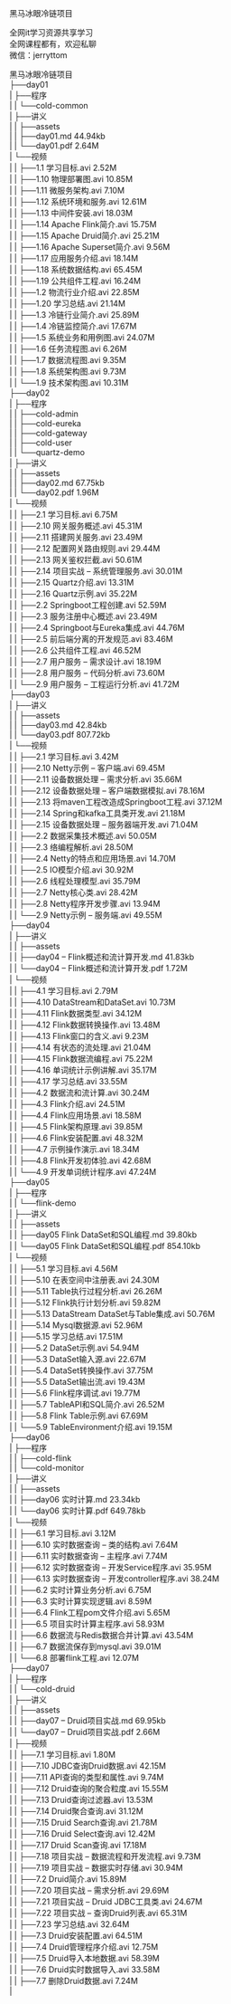 黑马冰眼冷链项目

全网it学习资源共享学习<br>全网课程都有，欢迎私聊<br>微信：jerryttom<br>

黑马冰眼冷链项目<br> ├──day01<br> | ├──程序<br> | | └──cold-common<br> | ├──讲义<br> | | ├──assets<br> | | ├──day01.md 44.94kb<br> | | └──day01.pdf 2.64M<br> | └──视频<br> | | ├──1.1 学习目标.avi 2.52M<br> | | ├──1.10 物理部署图.avi 10.85M<br> | | ├──1.11 微服务架构.avi 7.10M<br> | | ├──1.12 系统环境和服务.avi 12.61M<br> | | ├──1.13 中间件安装.avi 18.03M<br> | | ├──1.14 Apache Flink简介.avi 15.75M<br> | | ├──1.15 Apache Druid简介.avi 25.21M<br> | | ├──1.16 Apache Superset简介.avi 9.56M<br> | | ├──1.17 应用服务介绍.avi 18.14M<br> | | ├──1.18 系统数据结构.avi 65.45M<br> | | ├──1.19 公共组件工程.avi 16.24M<br> | | ├──1.2 物流行业介绍.avi 22.85M<br> | | ├──1.20 学习总结.avi 21.14M<br> | | ├──1.3 冷链行业简介.avi 25.89M<br> | | ├──1.4 冷链监控简介.avi 17.67M<br> | | ├──1.5 系统业务和用例图.avi 24.07M<br> | | ├──1.6 任务流程图.avi 6.26M<br> | | ├──1.7 数据流程图.avi 9.35M<br> | | ├──1.8 系统架构图.avi 9.73M<br> | | └──1.9 技术架构图.avi 10.31M<br> ├──day02<br> | ├──程序<br> | | ├──cold-admin<br> | | ├──cold-eureka<br> | | ├──cold-gateway<br> | | ├──cold-user<br> | | └──quartz-demo<br> | ├──讲义<br> | | ├──assets<br> | | ├──day02.md 67.75kb<br> | | └──day02.pdf 1.96M<br> | └──视频<br> | | ├──2.1 学习目标.avi 6.75M<br> | | ├──2.10 网关服务概述.avi 45.31M<br> | | ├──2.11 搭建网关服务.avi 23.49M<br> | | ├──2.12 配置网关路由规则.avi 29.44M<br> | | ├──2.13 网关鉴权拦截.avi 50.61M<br> | | ├──2.14 项目实战 – 系统管理服务.avi 30.01M<br> | | ├──2.15 Quartz介绍.avi 13.31M<br> | | ├──2.16 Quartz示例.avi 35.22M<br> | | ├──2.2 Springboot工程创建.avi 52.59M<br> | | ├──2.3 服务注册中心概述.avi 23.49M<br> | | ├──2.4 Springboot与Eureka集成.avi 44.76M<br> | | ├──2.5 前后端分离的开发规范.avi 83.46M<br> | | ├──2.6 公共组件工程.avi 46.52M<br> | | ├──2.7 用户服务 – 需求设计.avi 18.19M<br> | | ├──2.8 用户服务 – 代码分析.avi 73.60M<br> | | └──2.9 用户服务 – 工程运行分析.avi 41.72M<br> ├──day03<br> | ├──讲义<br> | | ├──assets<br> | | ├──day03.md 42.84kb<br> | | └──day03.pdf 807.72kb<br> | └──视频<br> | | ├──2.1 学习目标.avi 3.42M<br> | | ├──2.10 Netty示例 – 客户端.avi 69.45M<br> | | ├──2.11 设备数据处理 – 需求分析.avi 35.66M<br> | | ├──2.12 设备数据处理 – 客户端数据模拟.avi 78.16M<br> | | ├──2.13 将maven工程改造成Springboot工程.avi 37.12M<br> | | ├──2.14 Spring和kafka工具类开发.avi 21.18M<br> | | ├──2.15 设备数据处理 – 服务器端开发.avi 71.04M<br> | | ├──2.2 数据采集技术概述.avi 50.05M<br> | | ├──2.3 络编程解析.avi 28.50M<br> | | ├──2.4 Netty的特点和应用场景.avi 14.70M<br> | | ├──2.5 IO模型介绍.avi 30.92M<br> | | ├──2.6 线程处理模型.avi 35.79M<br> | | ├──2.7 Netty核心类.avi 28.42M<br> | | ├──2.8 Netty程序开发步骤.avi 13.94M<br> | | └──2.9 Netty示例 – 服务端.avi 49.55M<br> ├──day04<br> | ├──讲义<br> | | ├──assets<br> | | ├──day04 – Flink概述和流计算开发.md 41.83kb<br> | | └──day04 – Flink概述和流计算开发.pdf 1.72M<br> | └──视频<br> | | ├──4.1 学习目标.avi 2.79M<br> | | ├──4.10 DataStream和DataSet.avi 10.73M<br> | | ├──4.11 Flink数据类型.avi 34.12M<br> | | ├──4.12 Flink数据转换操作.avi 13.48M<br> | | ├──4.13 Flink窗口的含义.avi 9.23M<br> | | ├──4.14 有状态的流处理.avi 21.04M<br> | | ├──4.15 Flink数据流编程.avi 75.22M<br> | | ├──4.16 单词统计示例讲解.avi 35.17M<br> | | ├──4.17 学习总结.avi 33.55M<br> | | ├──4.2 数据流和流计算.avi 30.24M<br> | | ├──4.3 Flink介绍.avi 24.51M<br> | | ├──4.4 Flink应用场景.avi 18.58M<br> | | ├──4.5 Flink架构原理.avi 39.85M<br> | | ├──4.6 Flink安装配置.avi 48.32M<br> | | ├──4.7 示例操作演示.avi 18.34M<br> | | ├──4.8 Flink开发初体验.avi 42.68M<br> | | └──4.9 开发单词统计程序.avi 47.24M<br> ├──day05<br> | ├──程序<br> | | └──flink-demo<br> | ├──讲义<br> | | ├──assets<br> | | ├──day05 Flink DataSet和SQL编程.md 39.80kb<br> | | └──day05 Flink DataSet和SQL编程.pdf 854.10kb<br> | └──视频<br> | | ├──5.1 学习目标.avi 4.56M<br> | | ├──5.10 在表空间中注册表.avi 24.30M<br> | | ├──5.11 Table执行过程分析.avi 26.26M<br> | | ├──5.12 Flink执行计划分析.avi 59.82M<br> | | ├──5.13 DataStream DataSet与Table集成.avi 50.76M<br> | | ├──5.14 Mysql数据源.avi 52.96M<br> | | ├──5.15 学习总结.avi 17.51M<br> | | ├──5.2 DataSet示例.avi 54.94M<br> | | ├──5.3 DataSet输入源.avi 22.67M<br> | | ├──5.4 DataSet转换操作.avi 37.75M<br> | | ├──5.5 DataSet输出流.avi 19.43M<br> | | ├──5.6 Flink程序调试.avi 19.77M<br> | | ├──5.7 TableAPI和SQL简介.avi 26.52M<br> | | ├──5.8 Flink Table示例.avi 67.69M<br> | | └──5.9 TableEnvironment介绍.avi 19.15M<br> ├──day06<br> | ├──程序<br> | | ├──cold-flink<br> | | └──cold-monitor<br> | ├──讲义<br> | | ├──assets<br> | | ├──day06 实时计算.md 23.34kb<br> | | └──day06 实时计算.pdf 649.78kb<br> | └──视频<br> | | ├──6.1 学习目标.avi 3.12M<br> | | ├──6.10 实时数据查询 – 类的结构.avi 7.64M<br> | | ├──6.11 实时数据查询 – 主程序.avi 7.74M<br> | | ├──6.12 实时数据查询 – 开发Service程序.avi 35.95M<br> | | ├──6.13 实时数据查询 – 开发controller程序.avi 38.24M<br> | | ├──6.2 实时计算业务分析.avi 6.75M<br> | | ├──6.3 实时计算实现逻辑.avi 8.59M<br> | | ├──6.4 Flink工程pom文件介绍.avi 5.65M<br> | | ├──6.5 项目实时计算主程序.avi 58.93M<br> | | ├──6.6 数据流与Redis数据合并计算.avi 43.54M<br> | | ├──6.7 数据流保存到mysql.avi 39.01M<br> | | └──6.8 部署flink工程.avi 12.07M<br> ├──day07<br> | ├──程序<br> | | └──cold-druid<br> | ├──讲义<br> | | ├──assets<br> | | ├──day07 – Druid项目实战.md 69.95kb<br> | | └──day07 – Druid项目实战.pdf 2.66M<br> | ├──视频<br> | | ├──7.1 学习目标.avi 1.80M<br> | | ├──7.10 JDBC查询Druid数据.avi 42.15M<br> | | ├──7.11 API查询的类型和属性.avi 9.74M<br> | | ├──7.12 Druid查询的聚合粒度.avi 15.55M<br> | | ├──7.13 Druid查询过滤器.avi 13.53M<br> | | ├──7.14 Druid聚合查询.avi 31.12M<br> | | ├──7.15 Druid Search查询.avi 21.78M<br> | | ├──7.16 Druid Select查询.avi 12.42M<br> | | ├──7.17 Druid Scan查询.avi 17.18M<br> | | ├──7.18 项目实战 – 数据流程和开发流程.avi 9.73M<br> | | ├──7.19 项目实战 – 数据实时存储.avi 30.94M<br> | | ├──7.2 Druid简介.avi 15.89M<br> | | ├──7.20 项目实战 – 需求分析.avi 29.69M<br> | | ├──7.21 项目实战 – Druid JDBC工具类.avi 24.67M<br> | | ├──7.22 项目实战 – 查询Druid列表.avi 65.31M<br> | | ├──7.23 学习总结.avi 32.64M<br> | | ├──7.3 Druid安装配置.avi 64.51M<br> | | ├──7.4 Druid管理程序介绍.avi 12.75M<br> | | ├──7.5 Druid导入本地数据.avi 58.39M<br> | | ├──7.6 Druid实时数据导入.avi 33.58M<br> | | ├──7.7 删除Druid数据.avi 7.24M<br> | 